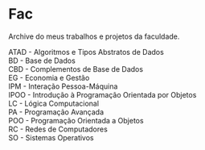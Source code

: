 # Fac
Archive do meus trabalhos e projetos da faculdade.

ATAD - Algoritmos e Tipos Abstratos de Dados<br />
BD - Base de Dados<br />
CBD - Complementos de Base de Dados<br />
EG - Economia e Gestão<br />
IPM - Interação Pessoa-Máquina<br />
IPOO - Introdução à Programação Orientada por Objetos<br />
LC - Lógica Computacional<br />
PA - Programação Avançada<br />
POO - Programação Orientada a Objetos<br />
RC - Redes de Computadores<br />
SO - Sistemas Operativos<br />
